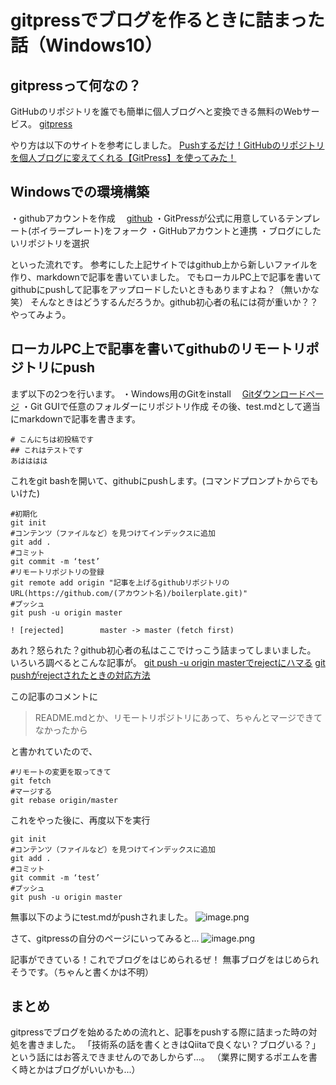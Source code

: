# gitpressでブログを作るときに詰まった話（Windows10）

## gitpressって何なの？
GitHubのリポジトリを誰でも簡単に個人ブログへと変換できる無料のWebサービス。
[gitpress](https://gitpress.io/)

やり方は以下のサイトを参考にしました。
[Pushするだけ！GitHubのリポジトリを個人ブログに変えてくれる【GitPress】を使ってみた！](https://paiza.hatenablog.com/entry/2019/06/19/Push%E3%81%99%E3%82%8B%E3%81%A0%E3%81%91%EF%BC%81GitHub%E3%81%AE%E3%83%AA%E3%83%9D%E3%82%B8%E3%83%88%E3%83%AA%E3%82%92%E5%80%8B%E4%BA%BA%E3%83%96%E3%83%AD%E3%82%B0%E3%81%AB%E5%A4%89%E3%81%88%E3%81%A6 "GitPress")

## Windowsでの環境構築
・githubアカウントを作成
　[github](https://github.com/)
・GitPressが公式に用意しているテンプレート(ボイラープレート)をフォーク
・GitHubアカウントと連携
・ブログにしたいリポジトリを選択

といった流れです。
参考にした上記サイトではgithub上から新しいファイルを作り、markdownで記事を書いていました。
でもローカルPC上で記事を書いてgithubにpushして記事をアップロードしたいときもありますよね？（無いかな笑）
そんなときはどうするんだろうか。github初心者の私には荷が重いか？？やってみよう。

## ローカルPC上で記事を書いてgithubのリモートリポジトリにpush
まず以下の2つを行います。
・Windows用のGitをinstall
　[Gitダウンロードページ](https://gitforwindows.org/)
・Git GUIで任意のフォルダーにリポジトリ作成
その後、test.mdとして適当にmarkdownで記事を書きます。

```
# こんにちは初投稿です
## これはテストです
あはははは
```

これをgit bashを開いて、githubにpushします。(コマンドプロンプトからでもいけた)

```
#初期化
git init
#コンテンツ（ファイルなど）を見つけてインデックスに追加
git add .
#コミット
git commit -m ‘test’
#リモートリポジトリの登録
git remote add origin "記事を上げるgithubリポジトリのURL(https://github.com/(アカウント名)/boilerplate.git)"
#プッシュ
git push -u origin master
```
```
! [rejected]        master -> master (fetch first)
```


あれ？怒られた？github初心者の私はここでけっこう詰まってしまいました。
いろいろ調べるとこんな記事が。
[git push -u origin masterでrejectにハマる](https://qiita.com/watsuyo_2/items/aa95e54c4974a80123e9)
[git pushがrejectされたときの対応方法](https://www.softel.co.jp/blogs/tech/archives/3569)

この記事のコメントに
>README.mdとか、リモートリポジトリにあって、ちゃんとマージできてなかったから

と書かれていたので、

```
#リモートの変更を取ってきて
git fetch
#マージする
git rebase origin/master
```

これをやった後に、再度以下を実行

```
git init
#コンテンツ（ファイルなど）を見つけてインデックスに追加
git add .
#コミット
git commit -m ‘test’
#プッシュ
git push -u origin master
```
無事以下のようにtest.mdがpushされました。
![image.png](https://qiita-image-store.s3.ap-northeast-1.amazonaws.com/0/542929/dadbff28-bd4b-6374-4324-ef74c6e50bdd.png)

さて、gitpressの自分のページにいってみると...
![image.png](https://qiita-image-store.s3.ap-northeast-1.amazonaws.com/0/542929/f938ebbe-a23d-79c8-41f1-47ad98afb984.png)

記事ができている！これでブログをはじめられるぜ！
無事ブログをはじめられそうです。（ちゃんと書くかは不明）

## まとめ
gitpressでブログを始めるための流れと、記事をpushする際に詰まった時の対処を書きました。
「技術系の話を書くときはQiitaで良くない？ブログいる？」という話にはお答えできませんのであしからず...。
（業界に関するポエムを書く時とかはブログがいいかも...）
